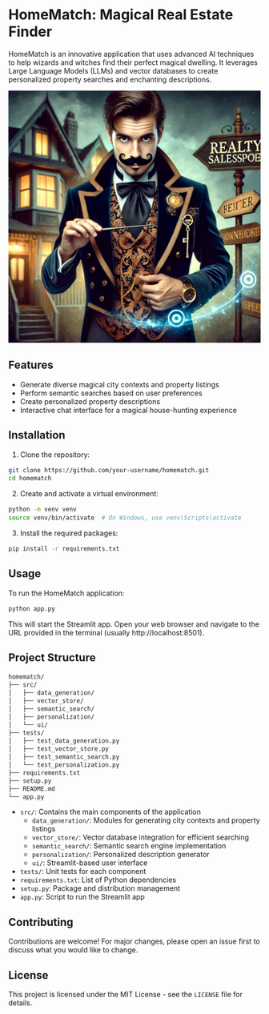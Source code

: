 # HomeMatch: Magical Real Estate Finder

HomeMatch is an innovative application that uses advanced AI techniques to help wizards and witches find their perfect magical dwelling. It leverages Large Language Models (LLMs) and vector databases to create personalized property searches and enchanting descriptions.

![Mr. Sneekers](homematch-sneaky-salesperson.webp)

## Features

- Generate diverse magical city contexts and property listings
- Perform semantic searches based on user preferences
- Create personalized property descriptions
- Interactive chat interface for a magical house-hunting experience

## Installation

1. Clone the repository:

```bash
git clone https://github.com/your-username/homematch.git
cd homematch
```

2. Create and activate a virtual environment:

```bash
python -m venv venv
source venv/bin/activate  # On Windows, use venv\Scripts\activate
```

3. Install the required packages:

```bash
pip install -r requirements.txt
```

## Usage

To run the HomeMatch application:

```bash
python app.py
```

This will start the Streamlit app. Open your web browser and navigate to the URL provided in the terminal (usually http://localhost:8501).

## Project Structure

```
homematch/
├── src/
│   ├── data_generation/
│   ├── vector_store/
│   ├── semantic_search/
│   ├── personalization/
│   └── ui/
├── tests/
│   ├── test_data_generation.py
│   ├── test_vector_store.py
│   ├── test_semantic_search.py
│   └── test_personalization.py
├── requirements.txt
├── setup.py
├── README.md
└── app.py
```

- `src/`: Contains the main components of the application
  - `data_generation/`: Modules for generating city contexts and property listings
  - `vector_store/`: Vector database integration for efficient searching
  - `semantic_search/`: Semantic search engine implementation
  - `personalization/`: Personalized description generator
  - `ui/`: Streamlit-based user interface
- `tests/`: Unit tests for each component
- `requirements.txt`: List of Python dependencies
- `setup.py`: Package and distribution management
- `app.py`: Script to run the Streamlit app

## Contributing

Contributions are welcome! For major changes, please open an issue first to discuss what you would like to change.

## License

This project is licensed under the MIT License - see the `LICENSE` file for details.

